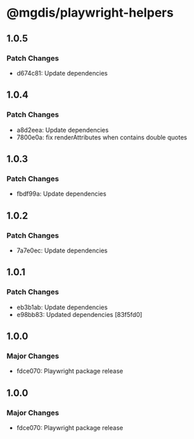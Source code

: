 # @mgdis/playwright-helpers

## 1.0.5

### Patch Changes

- d674c81: Update dependencies

## 1.0.4

### Patch Changes

- a8d2eea: Update dependencies
- 7800e0a: fix renderAttributes when contains double quotes

## 1.0.3

### Patch Changes

- fbdf99a: Update dependencies

## 1.0.2

### Patch Changes

- 7a7e0ec: Update dependencies

## 1.0.1

### Patch Changes

- eb3b1ab: Update dependencies
- e98bb83: Updated dependencies [83f5fd0]

## 1.0.0

### Major Changes

- fdce070: Playwright package release

## 1.0.0

### Major Changes

- fdce070: Playwright package release

